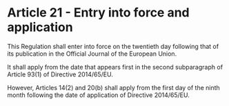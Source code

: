 # Article 21 - Entry into force and application


This Regulation shall enter into force on the twentieth day following that of its publication in the Official Journal of the European Union.

It shall apply from the date that appears first in the second subparagraph of Article 93(1) of Directive 2014/65/EU.

However, Articles 14(2) and 20(b) shall apply from the first day of the ninth month following the date of application of Directive 2014/65/EU.

